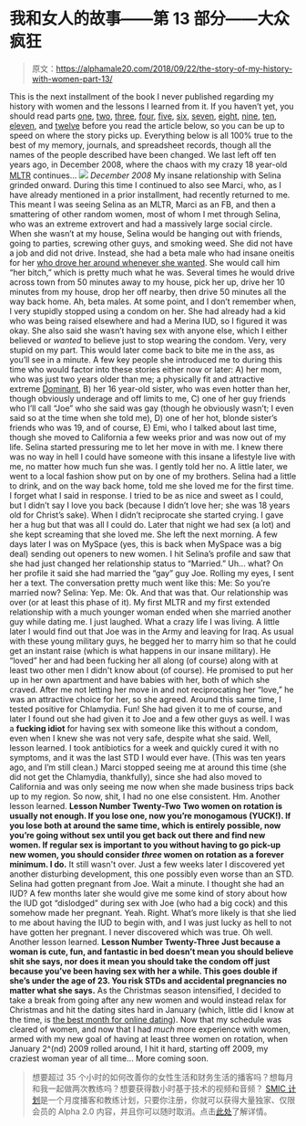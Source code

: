 # 我和女人的故事——第 13 部分——大众疯狂

> 原文：<https://alphamale20.com/2018/09/22/the-story-of-my-history-with-women-part-13/>

This is the next installment of the book I never published regarding my history with women and the lessons I learned from it. If you haven’t yet, you should read parts [one](https://blackdragonblog.com/2016/07/04/history-women-part-1/), [two](https://blackdragonblog.com/2016/09/08/story-history-women-part-2-losing-virginity/), [three](https://blackdragonblog.com/2016/11/14/story-history-women-part-3-monogamously-married/), [four](https://blackdragonblog.com/2017/01/09/story-history-women-part-4-adventure-begins/), [five](https://blackdragonblog.com/2017/05/11/the-story-of-my-history-with-women-part-5/), [six](https://blackdragonblog.com/2017/08/31/story-history-women-part-6-first-nonmono-relationship/), [seven](https://blackdragonblog.com/2018/01/04/story-history-women-part-7-falling-love-making-mistakes/), [eight](https://blackdragonblog.com/2018/02/05/the-story-of-my-history-with-women-part-8-tons-of-first-dates/), [nine](https://blackdragonblog.com/2018/03/26/18683/), [ten](https://blackdragonblog.com/2018/04/30/the-story-of-my-history-with-women-part-10-my-first-much-younger-woman/), [eleven](https://blackdragonblog.com/2018/07/02/the-story-of-my-history-with-women-part-11-my-first-mltr/), and [twelve](https://blackdragonblog.com/2018/08/01/the-story-of-my-history-with-women-part-12-lots-of-sex-and-hospitals/) before you read the article below, so you can be up to speed on where the story picks up. Everything below is all 100% true to the best of my memory, journals, and spreadsheet records, though all the names of the people described have been changed.
We last left off ten years ago, in December 2008, where the chaos with my crazy 18 year-old [MLTR](https://blackdragonblog.com/glossary/#MLTR) continues…
![](img/a7e49f4246748d10d23b9f8829a0320a.png)
*December 2008*
My insane relationship with Selina grinded onward. During this time I continued to also see Marci, who, as I have already mentioned in a prior installment, had recently returned to me. This meant I was seeing Selina as an MLTR, Marci as an FB, and then a smattering of other random women, most of whom I met through Selina, who was an extreme extrovert and had a massively large social circle.
When she wasn’t at my house, Selina would be hanging out with friends, going to parties, screwing other guys, and smoking weed. She did not have a job and did not drive. Instead, she had a beta male who had insane oneitis for her [who drove her around whenever she wanted](https://blackdragonblog.com/2014/11/30/beta-male-behaviors-avoid/). She would call him “her bitch,” which is pretty much what he was. Several times he would drive across town from 50 minutes away to my house, pick her up, drive her 10 minutes from my house, drop her off nearby, then drive 50 minutes all the way back home.
Ah, beta males.
At some point, and I don’t remember when, I very stupidly stopped using a condom on her. She had already had a kid who was being raised elsewhere and had a Merina IUD, so I figured it was okay. She also said she wasn’t having sex with anyone else, which I either believed or *wanted* to believe just to stop wearing the condom. Very, very stupid on my part. This would later come back to bite me in the ass, as you’ll see in a minute.
A few key people she introduced me to during this time who would factor into these stories either now or later: A) her mom, who was just two years older than me; a physically fit and attractive extreme [Dominant](https://blackdragonblog.com/2012/07/29/the-three-types-of-women/), B) her 16 year-old sister, who was even hotter than her, though obviously underage and off limits to me, C) one of her guy friends who I’ll call “Joe” who she said was gay (though he obviously wasn’t; I even said so at the time when she told me), D) one of her hot, blonde sister’s friends who was 19, and of course, E) Emi, who I talked about last time, though she moved to California a few weeks prior and was now out of my life.
Selina started pressuring me to let her move in with me. I knew there was no way in hell I could have someone with this insane a lifestyle live with me, no matter how much fun she was. I gently told her no.
A little later, we went to a local fashion show put on by one of my brothers. Selina had a little to drink, and on the way back home, told me she loved me for the first time. I forget what I said in response. I tried to be as nice and sweet as I could, but I didn’t say I love you back (because I didn’t love her; she was 18 years old for Christ’s sake).
When I didn’t reciprocate she started crying. I gave her a hug but that was all I could do. Later that night we had sex (a lot) and she kept screaming that she loved me. She left the next morning.
A few days later I was on MySpace (yes, this is back when MySpace was a big deal) sending out openers to new women. I hit Selina’s profile and saw that she had just changed her relationship status to “Married.”
Uh... what?
On her profile it said she had married the “gay” guy Joe.
Rolling my eyes, I sent her a text. The conversation pretty much went like this:
Me: So you’re married now?
Selina: Yep.
Me: Ok.
And that was that. Our relationship was over (or at least this phase of it). My first MLTR and my first extended relationship with a much younger woman ended when she married another guy while dating me. I just laughed. What a crazy life I was living.
A little later I would find out that Joe was in the Army and leaving for Iraq. As usual with these young military guys, he begged her to marry him so that he could get an instant raise (which is what happens in our insane military). He “loved” her and had been fucking her all along (of course) along with at least two other men I didn't know about (of course). He promised to put her up in her own apartment and have babies with her, both of which she craved. After me not letting her move in and not reciprocating her “love,” he was an attractive choice for her, so she agreed.
Around this same time, I tested positive for Chlamydia. Fun! She had given it to me of course, and later I found out she had given it to Joe and a few other guys as well. I was a **fucking idiot** for having sex with someone like this without a condom, even when I knew she was not very safe, despite what she said. Well, lesson learned. I took antibiotics for a week and quickly cured it with no symptoms, and it was the last STD I would ever have. (This was ten years ago, and I’m still clean.)
Marci stopped seeing me at around this time (she did not get the Chlamydia, thankfully), since she had also moved to California and was only seeing me now when she made business trips back up to my region. So now, shit, I had no one else consistent.
Hm. Another lesson learned.
**Lesson Number Twenty-Two**
**Two women on rotation is usually not enough. If you lose one, now you’re monogamous (YUCK!). If you lose both at around the same time, which is entirely possible, now you’re going without sex until you get back out there and find new women. If regular sex is important to you without having to go pick-up new women, you should consider *three* women on rotation as a forever minimum. I do.**
It still wasn't over. Just a few weeks later I discovered yet another disturbing development, this one possibly even worse than an STD. Selina had gotten pregnant from Joe.
Wait a minute. I thought she had an IUD? A few months later she would give me some kind of story about how the IUD got “dislodged” during sex with Joe (who had a big cock) and this somehow made her pregnant. Yeah. Right. What’s more likely is that she lied to me about having the IUD to begin with, and I was just lucky as hell to not have gotten her pregnant. I never discovered which was true.
Oh well. Another lesson learned.
**Lesson Number Twenty-Three**
**Just because a woman is cute, fun, and fantastic in bed doesn’t mean you should believe shit she says, nor does it mean you should take the condom off just because you’ve been having sex with her a while. This goes double if she’s under the age of 23\. You risk STDs and accidental pregnancies no matter what she says.**
As the Christmas season intensified, I decided to take a break from going after any new women and would instead relax for Christmas and hit the dating sites hard in January (which, little did I know at the time, is [the best month for online dating](https://blackdragonblog.com/2017/10/16/12-months-relate-dating-relationships/)).
Now that my schedule was cleared of women, and now that I had *much* more experience with women, armed with my new goal of having at least three women on rotation, when January 2^(nd) 2009 rolled around, I hit it hard, starting off 2009, my craziest woman year of all time…
More coming soon.

> 想要超过 35 个小时的如何改善你的女性生活和财务生活的播客吗？想每月和我一起做两次教练吗？想要获得数小时基于技术的视频和音频？ [SMIC 计划](https://alphamale20.kartra.com/page/vIL17)是一个月度播客和教练计划，只要你注册，你就可以获得大量独家、仅限会员的 Alpha 2.0 内容，并且你可以随时取消。点击[此处](https://alphamale20.kartra.com/page/vIL17)了解详情。